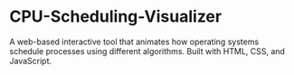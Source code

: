 # CPU-Scheduling-Visualizer
A web-based interactive tool that animates how operating systems schedule processes using different algorithms. Built with HTML, CSS, and JavaScript.
